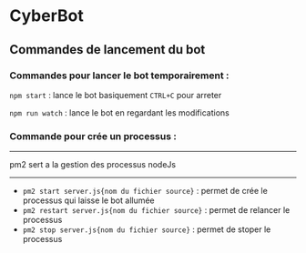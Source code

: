 # CyberBot

## Commandes de lancement du bot

### Commandes pour lancer le bot temporairement :

`npm start` : lance le bot basiquement `CTRL+C` pour arreter

`npm run watch` : lance le bot en regardant les modifications

### Commande pour crée un processus :

----------

pm2 sert a la gestion des processus nodeJs

----------

- `pm2 start server.js{nom du fichier source}` : permet de crée le processus qui laisse le bot allumée
- `pm2 restart server.js{nom du fichier source}` : permet de relancer le processus
- `pm2 stop server.js{nom du fichier source}` : permet de stoper le processus
